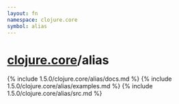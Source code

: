 ```yaml
---
layout: fn
namespace: clojure.core
symbol: alias
---
```


# [clojure.core](../)/alias

{% include 1.5.0/clojure.core/alias/docs.md %}
{% include 1.5.0/clojure.core/alias/examples.md %}
{% include 1.5.0/clojure.core/alias/src.md %}

